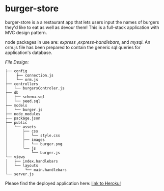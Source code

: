 # burger-store

burger-store is a a restaurant app that lets users input the names of burgers they'd like to eat as well as devour them! This is a full-stack application with MVC design pattern.  

node packages in use are: *express* ,*express-handlebars*, and *mysql*. An orm.js file has been prepared to contain the generic sql queries for application's database.

*File Design:* 
```
├── config
│    ├── connection.js
│    └── orm.js
├── controllers
│   └── burgersControler.js
├── db
│   ├── schema.sql
│   └── seed.sql
├── models
│   └── burger.js
├── node_modules
├── package.json
├── public
│   └── assets
│       ├── css
│       │   └── style.css
│       ├── images
│       │   └── burger.png
│       └── js
│           └── burger.js 
└── views
│   ├── index.handlebars
│   └── layouts
│        └── main.handlebars
└── server.js
```

Please find the deployed application here: [link to Heroku!](https://burger-storee.herokuapp.com/)
